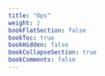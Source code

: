 ```yaml
---
title: "Ops"
weight: 2
bookFlatSection: false
bookToc: true
bookHidden: false
bookCollapseSection: true
bookComments: false
---
```

